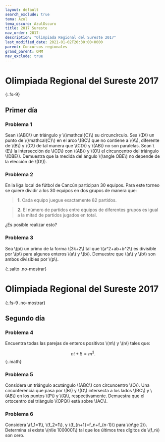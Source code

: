 ```yaml
---
layout: default
search_exclude: true
tema: Azul
tema_oscuro: AzulOscuro
title: 2017 Sureste
nav_order: 2017-
description: "Olimpiada Regional del Sureste 2017"
last_modified_date: 2021-01-02T20:30:00+0000
parent: Concursos regionales
grand_parent: OMM
nav_exclude: true
---
```


<!--Enviado por José Hdz. Stgo. al correo polynomm@outlook.com el 1 de enero de 2021-->

# Olimpiada Regional del Sureste&nbsp;<span class="deg-sitio deg-sitio-texto">2017</span>
{:.fs-9}

<!--Sin datos sobre sede.
{:.fs-6 .fw-300}-->

## <span class="deg-sitio deg-sitio-texto">Primer día</span>
<!--Sin fecha-->

### Problema&nbsp;<span class="deg-sitio deg-sitio-texto">1</span>

Sean \\(ABC\\) un triángulo y \\(\mathcal{C}\\) su circuncírculo. Sea \\(D\\) un punto de \\(\mathcal{C}\\) en el arco \\(BC\\) que no contiene a \\(A\\), diferente de \\(B\\) y \\(C\\) de tal manera que \\(CD\\) y \\(AB\\) no son paralelas. Sean \\(E\\) la intersección de \\(CD\\) con \\(AB\\) y \\(O\\) el circuncentro del triángulo \\(DBE\\). Demuestra que la medida del ángulo \\(\angle OBE\\) no depende de la elección de \\(D\\)). 

### Problema&nbsp;<span class="deg-sitio deg-sitio-texto">2</span>

En la liga local de fútbol de Cancún participan 30 equipos. Para este torneo se quiere dividir a los 30 equipos en dos grupos de manera que:

>**1.** Cada equipo juegue exactamente 82 partidos. 

>**2.** El número de partidos entre equipos de diferentes grupos es igual a la mitad de partidos 
jugados en total. 

¿Es posible realizar esto? 

### Problema&nbsp;<span class="deg-sitio deg-sitio-texto">3</span>

Sea \\(p\\) un primo de la forma \\(3k+2\\) tal que \\(a^2+ab+b^2\\) es divisible por \\(p\\) 
para algunos enteros \\(a\\) y \\(b\\). Demuestre que \\(a\\) y \\(b\\) son ambos divisibles por \\(p\\).



<div></div>
{:.salto .no-mostrar}

# Olimpiada Regional del Sureste&nbsp;<span class="deg-sitio deg-sitio-texto">2017</span>
{:.fs-9 .no-mostrar}

<!--Sin datos sobre sede.
{:.fs-6 .fw-300 .no-mostrar}-->

## <span class="deg-sitio deg-sitio-texto">Segundo día</span>
<!--Sin fecha-->

### Problema&nbsp;<span class="deg-sitio deg-sitio-texto">4</span>

Encuentra todas las parejas de enteros positivos \\(m\\) y \\(n\\) tales que:

$$n!+5=m^3.$$
{:.math}

### Problema&nbsp;<span class="deg-sitio deg-sitio-texto">5</span>

Considera un triángulo acutángulo \\(ABC\\) con circuncentro \\(O\\). Una circunferencia que pasa por \\(B\\) y \\(O\\) intersecta a los lados \\(BC\\) y \\(AB\\) en los puntos \\(P\\) y \\(Q\\), respectivamente. Demuestra que el ortocentro del triángulo \\(OPQ\\) está sobre \\(AC\\).

### Problema&nbsp;<span class="deg-sitio deg-sitio-texto">6</span>

Considera \\(f_1=1\\), \\(f_2=1\\), y \\(f_{n+1}=f_n+f_{n-1}\\) para \\(n\ge 2\\). Determina si 
existe \\(n\le 1000001\\) tal que los últimos tres dígitos de \\(f_n\\) son cero.